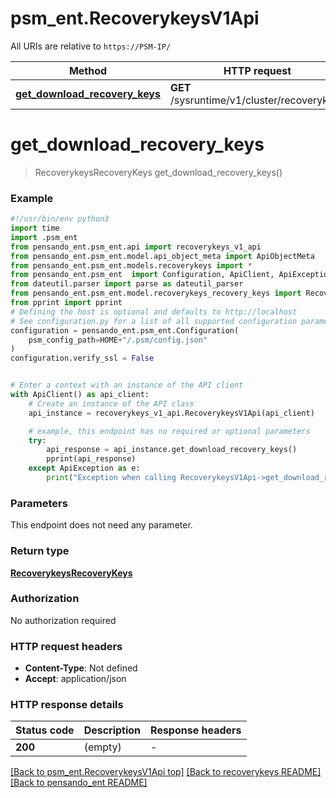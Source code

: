 # psm_ent.RecoverykeysV1Api

All URIs are relative to `https://PSM-IP/`

Method | HTTP request | Description
------------- | ------------- | -------------
[**get_download_recovery_keys**](RecoverykeysV1Api.md#get_download_recovery_keys) | **GET** /sysruntime/v1/cluster/recoverykeys | 


# **get_download_recovery_keys**
> RecoverykeysRecoveryKeys get_download_recovery_keys()



### Example

```python
#!/usr/bin/env python3
import time
import .psm_ent
from pensando_ent.psm_ent.api import recoverykeys_v1_api
from pensando_ent.psm_ent.model.api_object_meta import ApiObjectMeta
from pensando_ent.psm_ent.models.recoverykeys import *
from pensando_ent.psm_ent  import Configuration, ApiClient, ApiException
from dateutil.parser import parse as dateutil_parser
from pensando_ent.psm_ent.model.recoverykeys_recovery_keys import RecoverykeysRecoveryKeys
from pprint import pprint
# Defining the host is optional and defaults to http://localhost
# See configuration.py for a list of all supported configuration parameters.
configuration = pensando_ent.psm_ent.Configuration(
    psm_config_path=HOME+"/.psm/config.json"
)
configuration.verify_ssl = False


# Enter a context with an instance of the API client
with ApiClient() as api_client:
    # Create an instance of the API class
    api_instance = recoverykeys_v1_api.RecoverykeysV1Api(api_client)

    # example, this endpoint has no required or optional parameters
    try:
        api_response = api_instance.get_download_recovery_keys()
        pprint(api_response)
    except ApiException as e:
        print("Exception when calling RecoverykeysV1Api->get_download_recovery_keys: %s\n" % e)
```

### Parameters
This endpoint does not need any parameter.

### Return type

[**RecoverykeysRecoveryKeys**](RecoverykeysRecoveryKeys.md)

### Authorization

No authorization required

### HTTP request headers

 - **Content-Type**: Not defined
 - **Accept**: application/json

### HTTP response details
| Status code | Description | Response headers |
|-------------|-------------|------------------|
**200** | (empty) |  -  |

[[Back to psm_ent.RecoverykeysV1Api top]](#psm_ent.RecoverykeysV1Api) [[Back to recoverykeys README]](../psm_ent/docs/recoverykeys/README.md) [[Back to pensando_ent README]](../README.md)


